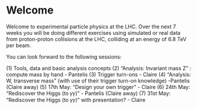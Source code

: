 # Welcome

Welcome to experimental particle physics at the LHC. Over the next 7 weeks you will be doing different exercises using simulated or real data from proton-proton collisions at the LHC, colliding at an energy of 6.8 TeV per beam.

You can look forward to the following sessions:

(1) Tools, data and basic analysis concepts
(2) “Analysis: Invariant mass Z” : compute mass by hand - Pantelis
(3) Trigger turn-ons - Claire
(4) “Analysis: W, transverse mass” (with use of their trigger turn-on knowledge) -Pantelis (Claire away)
(5) 17th May: “Design your own trigger” - Claire
(6) 24th May: “Rediscover the Higgs (to 𝛾𝛾)” - Pantelis (Claire away)
(7) 31st May: “Rediscover the Higgs (to 𝛾𝛾)” with presentation? - Claire

